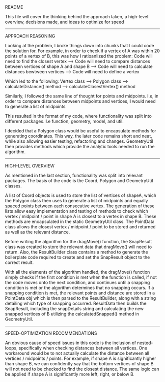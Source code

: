 README

This file will cover the thinking behind the approach taken, a high-level overview, decisions made,
and ideas to optimize for speed

*********************************************************************************************************
APPROACH REASONING

Looking at the problem, I broke things down into chunks that I could code the solution for. For example,
in order to check if a vertex of A was within 20 points of a vertex of B, this was how I ratioanlized 
the problem:
  Code will need to find the closest vertex
    --> Code will need to compare distances between vertices of shape A and shape B
      --> Code will need to calculate distances bewtween vertices
        --> Code will need to define a vertex
        
Which led to the following:
  Vertex class
    --> Polygon class
      --> calculateDistance() method 
        --> calculateClosestVertex() method

Similarly, I followed the same line of thought for points and midpoints. I.e, in order to compare
distances between midpoints and vertices, I would need to generate a list of midpoints

This resulted in the format of my code, where functionality was split into different packages. I.e 
function, geometry, model, and util. 

I decided that a Polygon class would be useful to encapsulate methods for generating 
coordinates. This way, the later code remains short and neat, while also allowing easier testing, refactoring
and changes. GeometryUtil then provides methods which provide the analytic tools needed to run the algorithm.

*********************************************************************************************************
HIGH-LEVEL OVERVIEW

As mentioned in the last section, functionality was split into relevant packages. The basis of the code is the Coord, 
Polygon and GeometryUtil classes. 

A list of Coord objects is used to store the list of vertices of shapeA, which the Polygon class then uses to generate 
a list of midpoints and equally spaced points between each consecutive vertex. The generation of these lists allow 
easy implementation and testing of methods to check which vertex / midpoint / point in shape A is closest to a vertex
in shape B. These methods are encapsulated in the static GeometryUtil class. The PointData class allows the closest
vertex / midpoint / point to be stored and returned as well as the relevant distance.

Before writing the algorithm for the dragMove() function, the SnapResult class was created to store the relevant data 
that dragMove() will need to return. Also, the ResultBuilder class contains a method to generate the boilerplate code
required to create and set the SnapResult object to the correct result. 

With all the elements of the algorithm handled, the dragMove() function simply checks if the first condition is met when
the function is called, if not the code moves onto the next condition, and continues until a snapping condition is met 
or the algorithm determines that no snapping occurs. If a snapping condition is met, the relevant points and distance
are stored in a PointData obj which is then parsed to the ResultBuilder, along with a string detailing which type of 
snapping occurred. ResultData then builds the SnapResult, including the snapDetails string and calculating the new 
snapped vertices of B utilizing the calculatedSnapped() method in GeometryUtil. 

*********************************************************************************************************
SPEED-OPTIMIZATION RECOMMENDATIONS

An obvious cause of speed issues in this code is the inclusion of nested-loops, specifically when checking distances 
between all vertices. One workaround would be to not actually calculate the distance between all vertices / midpoints 
/ points. For example, if shape A is significantly higher than shape B, we can confidently say that the bottom vertices 
of shape B will not need to be checked to find the closest distance. The same logic can be applied if shape A is 
significantly more left, right, or below B. 
   
